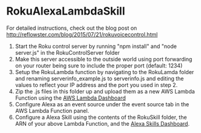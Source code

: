 RokuAlexaLambdaSkill
====================

For detailed instructions, check out the blog post on http://reflowster.com/blog/2015/07/21/rokuvoicecontrol.html

1. Start the Roku control server by running "npm install" and "node server.js" in the RokuControlServer folder
2. Make this server accessible to the outside world using port forwarding on your router being sure to include the proper port (default: 1234)
3. Setup the RokuLambda function by navigating to the RokuLamda folder and renaming serverinfo_example.js to serverinfo.js and editing the values to reflect your IP address and the port you used in step 2.
4. Zip the .js files in this folder up and upload them as a new AWS Lambda Function using the <a href="https://console.aws.amazon.com/lambda">AWS Lambda Dashboard</a>
5. Configure Alexa as an event source under the event source tab in the AWS Lambda Function panel.
6. Configure a Alexa Skill using the contents of the RokuSkill folder, the ARN of your above Lambda Function, and the <a href="https://developer.amazon.com/edw/home.html">Alexa Skills Dashboard</a>.

